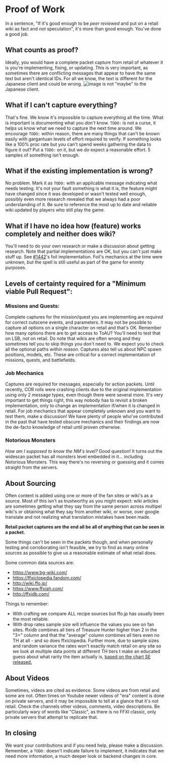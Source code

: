 Proof of Work
=============

In a sentence, "If it's good enough to be _peer reviewed_ and put on a retail wiki as fact and _not_ speculation", it's more than good enough. You've done a good job.

What counts as proof?
---------------------

Ideally, you would have a complete packet capture from retail of whatever it is you're implementing, fixing, or updating. This is very important, as sometimes there are conflicting messages that appear to have the same text but aren't identical IDs. For all we know, the text is different for the Japanese client and could be wrong. ![image](https://user-images.githubusercontent.com/60417494/174700353-2d97000d-7362-4161-824d-74e1e31c10cf.png) is not "maybe" to the Japanese client.

What if I can't capture everything?
-----------------------------------

That's fine. We know it's impossible to capture everything all the time. What is important is documenting what you _don't_ know. `TODO:` is not a curse, it helps us know what we need to capture the next time around. We encourage `TODO:` within reason, there are many things that can't be known easily with gargantuan levels of effort required to verify. If something looks like a 100% proc rate but you can't spend weeks gathering the data to figure it out? Put a `TODO:` on it, but we _do_ expect a reasonable effort. 5 samples of something isn't enough.

What if the existing implementation is wrong?
---------------------------------------------

No problem. Mark it as `TODO:` with an applicable message indicating what needs testing. It's not your fault something is what it is, the feature might have changed since it was developed or wasn't tested well enough, possibly even more research revealed that we always had a poor understanding of it. Be sure to reference the most up to date and reliable wiki updated by players who still play the game.

What if I have no idea how (feature) works completely and neither does wiki?
----------------------------------------------------------------------------

You'll need to do your own research or make a discussion about getting research. Note that partial implementations are OK, but you can't just make stuff up. See [#1442](https://github.com/LandSandBoat/server/pull/1442/files#diff-f46ade0c1c56399dea930a6247ae694a8c0d85d6de37db3c0922b87b143cab68)'s foil implementation. Foil's mechanics at the time were unknown, but the spell is still useful as part of the game for enmity purposes.

Levels of certainty required for a "Minimum viable Pull Request":
-----------------------------------------------------------------

### Missions and Quests:

Complete captures for the mission/quest you are implementing are _required_ for correct cutscene events, and parameters. It may not be possible to capture all options on a single character on retail and that's OK. Remember how many options there are to get access to ToAU? You'll need to test that on LSB, not on retail. Do note that wikis are often wrong and they sometimes tell you to skip things you don't need to. We expect you to check all the optional paths _within reason_. Captures also tell us about NPC spawn positions, models, etc. These are critical for a correct implementation of missions, quests, and battlefields.

### Job Mechanics

Captures are required for messages, especially for action packets. Until recently, COR rolls were crashing clients due to the original implementation using only 2 message types, even though there were several more. It's very important to get things right, this way nobody has to revisit a broken implementation, only to change an implementation if/when it is changed in retail. For job mechanics that appear completely unknown and you want to test them, make a discussion! We have plenty of people who've contributed in the past that have tested obscure mechanics and their findings are now the de-facto knowledge of retail until proven otherwise.

### Notorious Monsters

_How am I supposed to know the NM's level?_ Good question! It turns out the widescan packet has all monsters level embedded in it... including Notorious Monsters. This way there's no reversing or guessing and it comes straight from the servers.

About Sourcing
------------

Often content is added using one or more of the fan sites or wiki's as a source. Most of this isn't as trustworthy as you might expect: wiki articles are sometimes getting what they say from the same person across multipel wiki's or obtaining what they say from another wiki, or worse, over google translate and not realizing what translation mistakes have been made.

**Retail packet captures are the end all be all of anything that can be seen in a packet.**

Some things can't be seen in the packets though, and when personally testing and corroborating isn't feasible, we try to find as many online sources as possible to give us a reasonable estimate of what retail does.

Some common data sources are:
* https://www.bg-wiki.com/
* https://ffxiclopedia.fandom.com/
* http://wiki.ffo.jp/
* https://www.ffxiah.com/
* http://ffxidb.com/

Things to remember:
* With crafting we compare ALL recipe sources but ffo.jp has usually been the most reliable.
* With drop rates sample size will influence the values you see on fan sites. ffxidb combines all tiers of Treasure Hunter higher than 2 in the "3+" column and that the "average" column combines all tiers even no TH at all - and so does ffxiclopedia. Further more, due to sample sizes and random variance the rates won't exactly match retail on any site so we look at multiple data points at different TH tiers t make an educated guess about what rarity the item actually is, [based on the chart SE released.](TH-chart)

About Videos
------------

Sometimes, videos are cited as evidence. Some videos are from retail and some are not. Often times on Youtube newer videos of "era" content is done on private servers, and it may be impossible to tell at a glance that it's not retail. Check the channels other videos, comments, video descriptions. Be particularly wary of words like "Classic", as there is no FFXI classic, only private servers that attempt to replicate that.

In closing
----------

We want your contributions and if you need help, please make a discussion. Remember, a `TODO:` doesn't indicate failure to implement, it indicates that we need more information, a much deeper look or backend changes in core.

